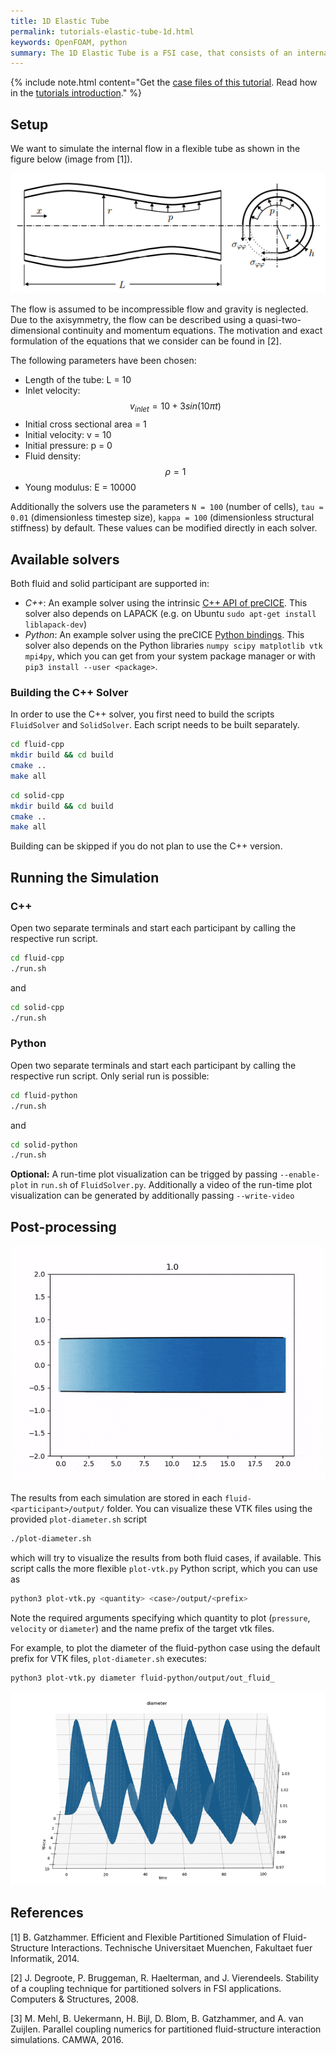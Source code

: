 ```yaml
---
title: 1D Elastic Tube
permalink: tutorials-elastic-tube-1d.html
keywords: OpenFOAM, python
summary: The 1D Elastic Tube is a FSI case, that consists of an internal flow in a flexible tube. The flow is unsteady and incompressible. This tutorial contains C++ and Python variants of the fluid and solid solvers. Running the simulation takes just 1-2 minutes.  
---
```


{% include note.html content="Get the [case files of this tutorial](https://github.com/precice/tutorials/tree/master/elastic-tube-1d). Read how in the [tutorials introduction](https://precice.org/tutorials.html)." %}

## Setup

We want to simulate the internal flow in a flexible tube as shown in the figure below (image from [1]).

![FSI3 setup](images/tutorials-elastic-tube-1d-setup.png)

The flow is assumed to be incompressible flow and gravity is neglected. Due to the axisymmetry, the flow can be described using a quasi-two-dimensional continuity and momentum equations. The motivation and exact formulation of the equations that we consider can be found in [2].

The following parameters have been chosen:

- Length of the tube: L = 10
- Inlet velocity: $$ v_{inlet} = 10 + 3 sin (10 \pi t) $$
- Initial cross sectional area = 1
- Initial velocity: v = 10
- Initial pressure: p = 0
- Fluid density: $$ \rho = 1 $$
- Young modulus: E = 10000

Additionally the solvers use the parameters `N = 100` (number of cells), `tau = 0.01` (dimensionless timestep size), `kappa = 100` (dimensionless structural stiffness) by default. These values can be modified directly in each solver.

## Available solvers

Both fluid and solid participant are supported in:

- *C++*: An example solver using the intrinsic [C++ API of preCICE](https://precice.org/couple-your-code-api.html). This solver also depends on LAPACK (e.g. on Ubuntu `sudo apt-get install liblapack-dev`)
- *Python*: An example solver using the preCICE [Python bindings](https://precice.org/installation-bindings-python.html). This solver also depends on the Python libraries `numpy scipy matplotlib vtk mpi4py`, which you can get from your system package manager or with `pip3 install --user <package>`.

### Building the C++ Solver

In order to use the C++ solver, you first need to build the scripts `FluidSolver` and `SolidSolver`. Each script needs to be built separately.

```bash
cd fluid-cpp
mkdir build && cd build
cmake ..
make all
```

```bash
cd solid-cpp
mkdir build && cd build
cmake .. 
make all
```

Building can be skipped if you do not plan to use the C++ version.  

## Running the Simulation

### C++

Open two separate terminals and start each participant by calling the respective run script.

```bash
cd fluid-cpp
./run.sh
```

and

```bash
cd solid-cpp
./run.sh
```

### Python

Open two separate terminals and start each participant by calling the respective run script. Only serial run is possible:

```bash
cd fluid-python
./run.sh
```

and

```bash
cd solid-python
./run.sh
```

**Optional:** A run-time plot visualization can be trigged by passing `--enable-plot` in `run.sh` of `FluidSolver.py`. Additionally a video of the run-time plot visualization can be generated by additionally passing `--write-video`

## Post-processing

![Elastic tube animation](images/tutorials-elastic-tube-1d-animation.gif)

The results from each simulation are stored in each `fluid-<participant>/output/` folder. You can visualize these VTK files using the provided `plot-diameter.sh` script

```bash
./plot-diameter.sh
```

which will try to visualize the results from both fluid cases, if available. This script calls the more flexible `plot-vtk.py` Python script, which you can use as

```bash
python3 plot-vtk.py <quantity> <case>/output/<prefix>
```

Note the required arguments specifying which quantity to plot (`pressure`, `velocity` or `diameter`) and the name prefix of the target vtk files.

For example, to plot the diameter of the fluid-python case using the default prefix for VTK files, `plot-diameter.sh` executes:

```bash
python3 plot-vtk.py diameter fluid-python/output/out_fluid_
```

![FSI3 setup](images/tutorials-elastic-tube-1d-diameter.png)

## References

[1] B. Gatzhammer. Efficient and Flexible Partitioned Simulation of Fluid-Structure Interactions. Technische Universitaet Muenchen, Fakultaet fuer Informatik, 2014.

[2] J. Degroote, P. Bruggeman, R. Haelterman, and J. Vierendeels. Stability of a coupling technique for partitioned solvers in FSI applications. Computers & Structures, 2008.

[3] M. Mehl, B. Uekermann, H. Bijl, D. Blom, B. Gatzhammer, and A. van Zuijlen.
Parallel coupling numerics for partitioned fluid-structure interaction simulations. CAMWA, 2016.  
